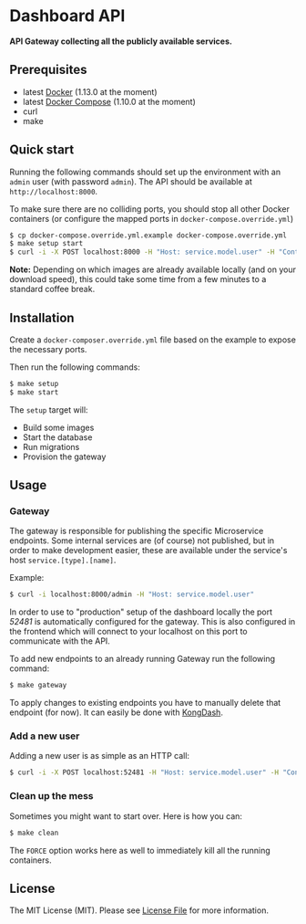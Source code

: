 # Dashboard API

**API Gateway collecting all the publicly available services.**


## Prerequisites

- latest [Docker](https://www.docker.com/) (1.13.0 at the moment)
- latest [Docker Compose](https://docs.docker.com/compose/) (1.10.0 at the moment)
- curl
- make


## Quick start

Running the following commands should set up the environment with an `admin` user (with password `admin`).
The API should be available at `http://localhost:8000`.

To make sure there are no colliding ports, you should stop all other Docker containers
(or configure the mapped ports in `docker-compose.override.yml`)

``` bash
$ cp docker-compose.override.yml.example docker-compose.override.yml
$ make setup start
$ curl -i -X POST localhost:8000 -H "Host: service.model.user" -H "Content-Type: application/json" -d '{"username": "admin", "password": "admin"}'
```

**Note:** Depending on which images are already available locally (and on your download speed),
this could take some time from a few minutes to a standard coffee break.


## Installation

Create a `docker-composer.override.yml` file based on the example to expose the necessary ports.

Then run the following commands:

``` bash
$ make setup
$ make start
```

The `setup` target will:

- Build some images
- Start the database
- Run migrations
- Provision the gateway


## Usage

### Gateway

The gateway is responsible for publishing the specific Microservice endpoints.
Some internal services are (of course) not published, but in order to make development easier,
these are available under the service's host `service.[type].[name]`.

Example:

``` bash
$ curl -i localhost:8000/admin -H "Host: service.model.user"
```

In order to use to "production" setup of the dashboard locally the port *52481* is automatically configured for the gateway.
This is also configured in the frontend which will connect to your localhost on this port to communicate with the API.

To add new endpoints to an already running Gateway run the following command:

``` bash
$ make gateway
```

To apply changes to existing endpoints you have to manually delete that endpoint (for now).
It can easily be done with [KongDash](https://ajaysreedhar.github.io/kongdash/).


### Add a new user

Adding a new user is as simple as an HTTP call:

``` bash
$ curl -i -X POST localhost:52481 -H "Host: service.model.user" -H "Content-Type: application/json" -d '{"username": "admin", "password": "admin"}'
```


### Clean up the mess

Sometimes you might want to start over. Here is how you can:

``` bash
$ make clean
```

The `FORCE` option works here as well to immediately kill all the running containers.


## License

The MIT License (MIT). Please see [License File](LICENSE) for more information.
